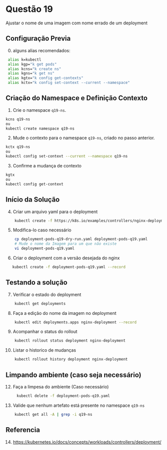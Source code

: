 # Questão 19

Ajustar o nome de uma imagem com nome errado de um deployment

## Configuração Previa
0. alguns alias recomendados:
```bash
 alias k=kubectl
 alias kgp="k get pods"
 alias kcns="k create ns"
 alias kgns="k get ns"
 alias kgtx="k config get-contexts"
 alias kctx="k config set-context --current --namespace"
```

## Criação do Namespace e Definição Contexto 
1. Crie o namespace `q19-ns`.
```bash
kcns q19-ns
ou
kubectl create namespace q19-ns
```
2. Mude o contexto para o namespace `q19-ns`, criado no passo anterior.
```bash
kctx q19-ns
ou
kubectl config set-context --current --namespace q19-ns
```
3. Confirme a mudança de contexto
```bash
kgtx
ou
kubectl config get-context
```
## Início da Solução
4. Criar um arquivo yaml para o deployment 
```bash
    kubectl create -f https://k8s.io/examples/controllers/nginx-deployment.yaml --dry-run=client -o yaml > deployment-pods-q19-dry-run.yaml
```
5. Modifica-lo caso necessário
```bash
    cp deployment-pods-q19-dry-run.yaml deployment-pods-q19.yaml
    # Mude o nome da Imagem para um que não existe
    vi deployment-pods-q19.yaml
```
6. Criar o deployment com a versão desejada do nginx
```bash
   kubectl create -f deployment-pods-q19.yaml --record 
```

## Testando a solução
7. Verificar o estado do deployment
```bash
    kubectl get deployments
```
8. Faça a edição do nome da imagem no deployment
```bash
    kubectl edit deployments.apps nginx-deployment --record
```   
9. Acompanhar o status do rollout
```bash
    kubectl rollout status deployment nginx-deployment
```
10. Listar o historico de mudanças
```bash
    kubectl rollout history deployment nginx-deployment
```

## Limpando ambiente (caso seja necessário)
12. Faça a limpesa do ambiente (Caso necessário)
```bash
     kubectl delete -f deployment-pods-q19.yaml
```
13. Valide que nenhum artefato está presente no namespace `q19-ns`
```bash
    kubectl get all -A | grep -i q19-ns
```

## Referencia

14. https://kubernetes.io/docs/concepts/workloads/controllers/deployment/